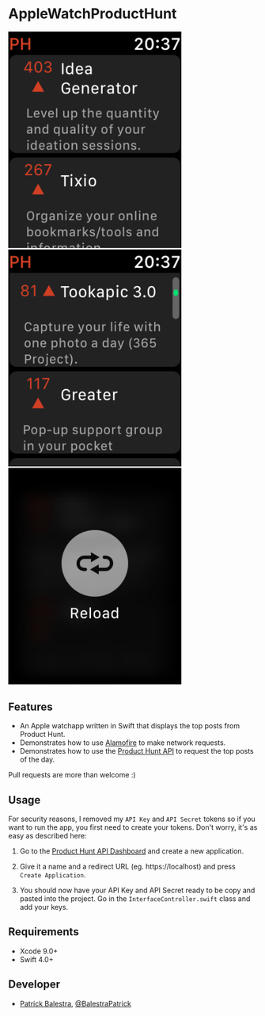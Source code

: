AppleWatchProductHunt
=====================
<img src="sc1.png" width="350px"><img src="sc2.png" width="350px"><img src="sc3.png" width="350px">
## Features
- An Apple watchapp written in Swift that displays the top posts from Product Hunt.
- Demonstrates how to use <a href="https://github.com/Alamofire/Alamofire" target="_blank">Alamofire</a> to make network requests.
- Demonstrates how to use the <a href="https://api.producthunt.com/v1/docs" target="_blank">Product Hunt API</a> to request the top posts of the day.

Pull requests are more than welcome :)

## Usage

For security reasons, I removed my `API Key` and `API Secret` tokens so if you want to run the app, you first need to create your tokens. Don't worry, it's as easy as described here:

1) Go to the <a href="https://www.producthunt.com/v1/oauth/applications" target="_blank">Product Hunt API Dashboard</a> and create a new application.

2) Give it a name and a redirect URL (eg. https://localhost) and press `Create Application`.

3) You should now have your API Key and API Secret ready to be copy and pasted into the project. Go in the `InterfaceController.swift` class and add your keys.

## Requirements
- Xcode 9.0+
- Swift 4.0+

## Developer
- <a href="http://www.patrickbalestra.com">Patrick Balestra</a>, <a href="http://www.twitter.com/BalestraPatrick">@BalestraPatrick</a>
